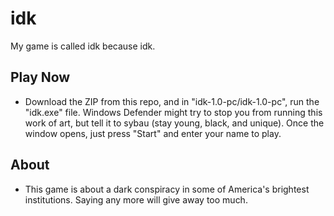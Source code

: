 # idk

My game is called idk because idk.

## Play Now

- Download the ZIP from this repo, and in "idk-1.0-pc/idk-1.0-pc", run the "idk.exe" file. Windows Defender might try to stop you from running this work of art, but tell it to sybau (stay young, black, and unique). Once the window opens, just press "Start" and enter your name to play.

## About

- This game is about a dark conspiracy in some of America's brightest institutions. Saying any more will give away too much.
